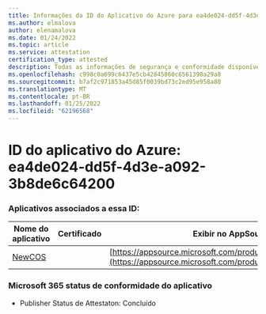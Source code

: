 ```yaml
---
title: Informações da ID do Aplicativo do Azure para ea4de024-dd5f-4d3e-a092-3b8de6c64200
ms.author: elmalova
author: elenamalova
ms.date: 01/24/2022
ms.topic: article
ms.service: attestation
certification_type: attested
description: Todas as informações de segurança e conformidade disponíveis para ea4de024-dd5f-4d3e-a092-3b8de6c64200.
ms.openlocfilehash: c998c0a699c6437e5cb42845860c6561398a29a8
ms.sourcegitcommit: b7af2c971853a45d85f0039bd73c2ed95e958a80
ms.translationtype: MT
ms.contentlocale: pt-BR
ms.lasthandoff: 01/25/2022
ms.locfileid: "62196568"
---
```

# <a name="azure-app-id-ea4de024-dd5f-4d3e-a092-3b8de6c64200"></a>ID do aplicativo do Azure: ea4de024-dd5f-4d3e-a092-3b8de6c64200


### <a name="apps-associated-with-this-id"></a>Aplicativos associados a essa ID:
| **Nome do aplicativo** | **Certificado** | **Exibir no AppSource** |
|--------------|---------------|-----------------------|
| [NewCOS](https://docs.microsoft.com/microsoft-365-app-certification/forward/WA200001104) |  | [https://appsource.microsoft.com/product/office/WA200001104](https://appsource.microsoft.com/product/office/WA200001104) |

### <a name="microsoft-365-app-compliance-status"></a>Microsoft 365 status de conformidade do aplicativo
- Publisher Status de Attestaton: Concluído
